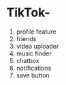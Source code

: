 # TikTok-
1. profile feature 
2. friends
3. video uploader
1. music finder
2. chatbox 
3. notifications 
4. save button

